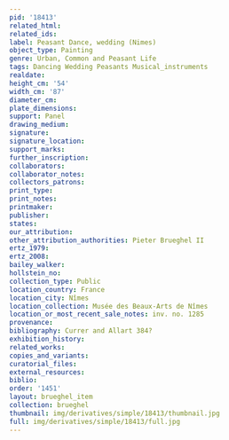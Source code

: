 ```yaml
---
pid: '18413'
related_html: 
related_ids: 
label: Peasant Dance, wedding (Nimes)
object_type: Painting
genre: Urban, Common and Peasant Life
tags: Dancing Wedding Peasants Musical_instruments
realdate: 
height_cm: '54'
width_cm: '87'
diameter_cm: 
plate_dimensions: 
support: Panel
drawing_medium: 
signature: 
signature_location: 
support_marks: 
further_inscription: 
collaborators: 
collaborator_notes: 
collectors_patrons: 
print_type: 
print_notes: 
printmaker: 
publisher: 
states: 
our_attribution: 
other_attribution_authorities: Pieter Brueghel II
ertz_1979: 
ertz_2008: 
bailey_walker: 
hollstein_no: 
collection_type: Public
location_country: France
location_city: Nîmes
location_collection: Musée des Beaux-Arts de Nîmes
location_or_most_recent_sale_notes: inv. no. 1285
provenance: 
bibliography: Currer and Allart 384?
exhibition_history: 
related_works: 
copies_and_variants: 
curatorial_files: 
external_resources: 
biblio: 
order: '1451'
layout: brueghel_item
collection: brueghel
thumbnail: img/derivatives/simple/18413/thumbnail.jpg
full: img/derivatives/simple/18413/full.jpg
---
```

